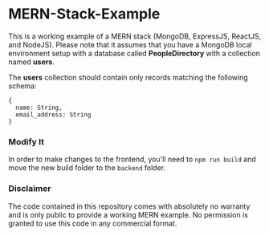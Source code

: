 # MERN-Stack-Example
This is a working example of a MERN stack (MongoDB, ExpressJS, ReactJS, and NodeJS). Please note that it assumes that you have a MongoDB local environment setup with a database called **PeopleDirectory** with a collection named **users**.

The **users** collection should contain only records matching the following schema:
```
{
  name: String,
  email_address: String
}
```

### Modify It
In order to make changes to the frontend, you'll need to ``npm run build`` and move the new build folder to the ``backend`` folder.

### Disclaimer
The code contained in this repository comes with absolutely no warranty and is only public to provide a working MERN example. No permission is granted to use this code in any commercial format.
